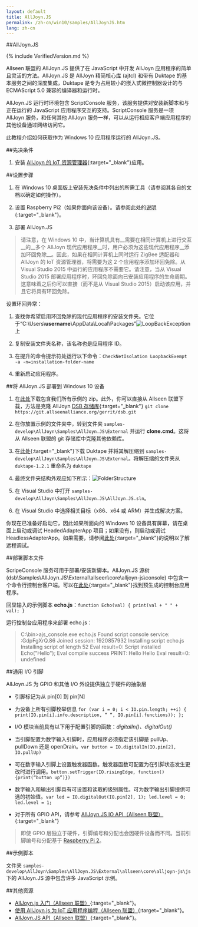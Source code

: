 ```yaml
---
layout: default
title: AllJoyn.JS
permalink: /zh-cn/win10/samples/AllJoynJS.htm
lang: zh-cn
---
```


##AllJoyn.JS

{% include VerifiedVersion.md %}

Allseen 联盟的 AllJoyn.JS 提供了在 JavaScript 中开发 AllJoyn 应用程序的简单且灵活的方法。AllJoyn.JS 是 AllJoyn 精简核心库 \(ajtcl\) 和带有 Duktape 的基本服务之间的深度集成，Duktape 是专为占用较小的嵌入式微控制器设计的与 ECMAScript 5.0 兼容的编译器和运行时。

AllJoyn.JS 运行时环境包含 ScriptConsole 服务，该服务提供对安装新脚本和与正在运行的 JavaScript 应用程序交互的支持。ScriptConsole 服务是一项 AllJoyn 服务，和任何其他 AllJoyn 服务一样，可以从运行相应客户端应用程序的其他设备通过网络访问它。

此教程介绍如何获取作为 Windows 10 应用程序运行的 AllJoyn.JS。

##先决条件

1. 安装 [AllJoyn 的 IoT 资源管理器]({{site.baseurl}}/zh-cn/win10/AllJoyn.htm#AllJoynExplorer){:target="_blank"}应用。

##设置步骤

1. 在 Windows 10 桌面版上安装先决条件中列出的所需工具（请参阅其各自的文档以确定如何操作）。

2. 设置 Raspberry Pi2（如果你面向该设备）。请参阅此处的[说明]({{site.baseurl}}/zh-cn/win10/SetupRPI.htm){:target="_blank"}。

3. 部署 AllJoyn.JS

>请注意，在 Windows 10 中，当计算机具有__需要在相同计算机上进行交互__的__多个 AllJoyn 现代应用程序__时，用户必须为这些现代应用程序__添加环回免除__。因此，如果在相同计算机上同时运行 ZigBee 适配器和 AllJoyn 的 IoT 资源管理器，将需要为这 2 个应用程序添加环回免除。从 Visual Studio 2015 中运行的应用程序不需要它。请注意，当从 Visual Studio 2015 部署应用程序时，环回免除面向已安装应用程序的生命周期。这意味着之后你可以直接（而不是从 Visual Studio 2015）启动该应用，并且它将具有环回免除。

设置环回异常：

1. 查找你希望启用环回免除的现代应用程序的安装文件夹。它位于“C:\\Users\\**username**\\AppData\\Local\\Packages”![LoopBackException]({{site.baseurl}}/Resources/images/AllJoyn/AllJoynJS_LoopBackException.png) 上

2. 复制安装文件夹名称，该名称也是应用程序 ID。

3. 在提升的命令提示符处运行以下命令：`CheckNetIsolation LoopbackExempt -a -n=installation-folder-name`

4. 重新启动应用程序。

##将 AllJoyn.JS 部署到 Windows 10 设备

1. 在[此处](https://github.com/ms-iot/samples/archive/develop.zip)下载包含我们所有示例的 zip。此外，你可以直接从 Allseen 联盟下载，方法是克隆 AllJoyn [DSB 存储库](https://git.allseenalliance.org/cgit/dsb.git){:target="_blank"} `git clone https://git.allseenalliance.org/gerrit/dsb.git`


2. 在你放置示例的文件夹中，转到文件夹 `samples-develop\AllJoyn\Samples\AllJoyn.JS\External` 并运行 **clone.cmd**。这将从 Allseen 联盟的 git 存储库中克隆其他依赖库。

3. 在[此处](http://www.duktape.org/duktape-1.2.1.tar.xz){:target="_blank"}下载 Duktape 并将其解压缩到 `samples-develop\AllJoyn\Samples\AllJoyn.JS\External`。将解压缩的文件夹从 `duktape-1.2.1` 重命名为 `duktape`

4. 最终文件夹结构外观应如下所示：![FolderStructure]({{site.baseurl}}/Resources/images/AllJoyn/AllJoynJS_FolderStructure.png)

5. 在 Visual Studio 中打开 `samples-develop\AllJoyn\Samples\AllJoyn.JS\AllJoyn.JS.sln`。

6. 在 Visual Studio 中选择相关目标（x86、x64 或 ARM）并生成解决方案。

你现在已准备好启动它，因此如果所面向的 Windows 10 设备具有屏幕，请在桌面上启动或调试 HeadedAdapterApp 项目；如果没有，则启动或调试 HeadlessAdapterApp。如果需要，请参阅[此处]({{site.baseurl}}/zh-cn/win10/AppDeployment.htm){:target="_blank"}的说明以了解远程调试。

##部署脚本文件

ScripeConsole 服务可用于部署/安装新脚本。AllJoyn.JS 源树 \(dsb\\Samples\\AllJoyn.JS\\External\\allseen\\core\\alljoyn-js\\console\) 中包含一个命令行控制台客户端。可以在[此处](https://build.allseenalliance.org/ci/job/alljoyn_js-console-win/){:target="_blank"}找到预生成的控制台应用程序。

回显输入的示例脚本 **echo.js**：`function Echo(val)
 {
    print(val + " " + val);
 }`

运行控制台应用程序来部署 echo.js：

> C:\\bin\>ajs\_console.exe echo.js Found script console service: :GdpFgXrQ.86 Joined session: 1920857932 Installing script echo.js Installing script of length 52 Eval result=0: Script installed Echo\("Hello"\); Eval compile success PRINT: Hello Hello Eval result=0: undefined

##通用 I/O 引脚

AllJoyn.JS 为 GPIO 和其他 I/O 外设提供独立于硬件的抽象层

- 引脚标记为从 pin\[0\] 到 pin\[N\]
- 为设备上所有引脚枚举信息 `for (var i = 0; i < IO.pin.length; ++i) { print(IO.pin[i].info.description, “ “, IO.pin[i].functions)); };`

- I/O 模块当前具有以下用于配置引脚的函数：*digitalIn\(\)、digitalOut\(\)*

- 当引脚配置为数字输入引脚时，应用程序必须指定该引脚是 pullUp、pullDown 还是 openDrain。`var button = IO.digitalIn(IO.pin[2], IO.pullUp)`

- 可在数字输入引脚上设置触发器函数。触发器函数可配置为在引脚状态发生更改时进行调用。`button.setTrigger(IO.risingEdge, function(){print(“button up”)})`

- 数字输入和输出引脚具有可设置和读取的级别属性。可为数字输出引脚提供可选的初始值。`var led = IO.digitalOut(IO.pin[2], 1);
 led.level = 0;
 led.level = 1;`

- 对于所有 GPIO API，请参考 [AllJoyn.JS IO API（Allseen 联盟）](https://git.allseenalliance.org/cgit/core/alljoyn-js.git/plain/doc/html/IO.html){:target="_blank"}

> 即使 GPIO 层独立于硬件，引脚编号和分配也会因硬件设备而不同。当前引脚编号和分配基于 [Raspberry Pi 2]({{site.baseurl}}/Resources/images/PinMappings/RP2_Pinout.png)。

##示例脚本

文件夹 `samples-develop\AllJoyn\Samples\AllJoyn.JS\External\allseen\core\alljoyn-js\js` 下的 AllJoyn.JS 源中包含许多 JavaScript 示例。

##其他资源

- [AllJoyn.js 入门（Allseen 联盟）](https://allseenalliance.org/framework/documentation/develop/building/alljoyn-js){:target="_blank"}。
- [使用 AllJoyn.js 为 IoT 应用程序编程（Allseen 联盟）](https://wiki.allseenalliance.org/_media/training/programming_alljoyn.js.pdf){:target="_blank"}。
- [AllJoyn.JS API（Allseen 联盟）](https://git.allseenalliance.org/cgit/core/alljoyn-js.git/plain/doc/html/){:target="_blank"}。